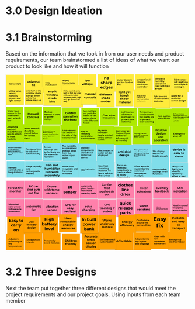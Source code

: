 # 3.0 Design Ideation

# 3.1 Brainstorming

Based on the information that we took in from our user needs and product requirements, our team brainstormed a list of ideas of what we want our product to look like and how it will function

![](vertopal_53e86d8e1b304e0fba1b8ab00a47e725/media/designideation.png)

# 3.2 Three Designs

Next the team put together three different designs that would meet the project requirements and our project goals. Using inputs from each team member


